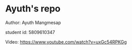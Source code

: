 # Ayuth's repo

Author: Ayuth Mangmesap

student id: 5809610347

Video: https://www.youtube.com/watch?v=uxGc54RPKGg
